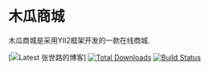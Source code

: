 木瓜商城
============================

木瓜商城是采用YII2框架开发的一款在线商城.

[![Latest 张世路的博客](https://blog.pl39.com)]
[![Total Downloads](https://poser.pugx.org/yiisoft/yii2-app-basic/downloads.png)](https://packagist.org/packages/yiisoft/yii2-app-basic)
[![Build Status](https://travis-ci.org/yiisoft/yii2-app-basic.svg?branch=master)](https://travis-ci.org/yiisoft/yii2-app-basic)
